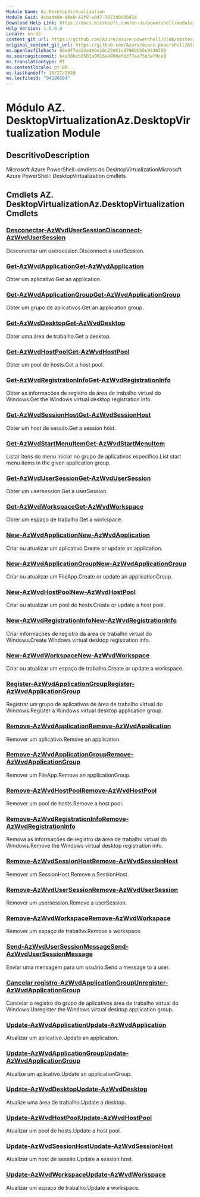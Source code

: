 ```yaml
---
Module Name: Az.DesktopVirtualization
Module Guid: 4cbade8e-48e0-42f8-a847-7872d0006d54
Download Help Link: https://docs.microsoft.com/en-us/powershell/module/az.desktopvirtualization
Help Version: 1.0.0.0
Locale: en-US
content_git_url: https://github.com/Azure/azure-powershell/blob/master/src/DesktopVirtualization/help/Az.DesktopVirtualization.md
original_content_git_url: https://github.com/Azure/azure-powershell/blob/master/src/DesktopVirtualization/help/Az.DesktopVirtualization.md
ms.openlocfilehash: 66e9f7ea24a480e10c22e61cd7960bb5c9440356
ms.sourcegitcommit: b4a38bcb0501a9016a4998efd377aa75d3ef9ce8
ms.translationtype: MT
ms.contentlocale: pt-BR
ms.lasthandoff: 10/27/2020
ms.locfileid: "94280584"
---
```

# <span data-ttu-id="a8569-101">Módulo AZ. DesktopVirtualization</span><span class="sxs-lookup"><span data-stu-id="a8569-101">Az.DesktopVirtualization Module</span></span>
## <span data-ttu-id="a8569-102">Descritivo</span><span class="sxs-lookup"><span data-stu-id="a8569-102">Description</span></span>
<span data-ttu-id="a8569-103">Microsoft Azure PowerShell: cmdlets do DesktopVirtualization</span><span class="sxs-lookup"><span data-stu-id="a8569-103">Microsoft Azure PowerShell: DesktopVirtualization cmdlets</span></span>

## <span data-ttu-id="a8569-104">Cmdlets AZ. DesktopVirtualization</span><span class="sxs-lookup"><span data-stu-id="a8569-104">Az.DesktopVirtualization Cmdlets</span></span>
### [<span data-ttu-id="a8569-105">Desconectar-AzWvdUserSession</span><span class="sxs-lookup"><span data-stu-id="a8569-105">Disconnect-AzWvdUserSession</span></span>](Disconnect-AzWvdUserSession.md)
<span data-ttu-id="a8569-106">Desconectar um usersession.</span><span class="sxs-lookup"><span data-stu-id="a8569-106">Disconnect a userSession.</span></span>

### [<span data-ttu-id="a8569-107">Get-AzWvdApplication</span><span class="sxs-lookup"><span data-stu-id="a8569-107">Get-AzWvdApplication</span></span>](Get-AzWvdApplication.md)
<span data-ttu-id="a8569-108">Obter um aplicativo.</span><span class="sxs-lookup"><span data-stu-id="a8569-108">Get an application.</span></span>

### [<span data-ttu-id="a8569-109">Get-AzWvdApplicationGroup</span><span class="sxs-lookup"><span data-stu-id="a8569-109">Get-AzWvdApplicationGroup</span></span>](Get-AzWvdApplicationGroup.md)
<span data-ttu-id="a8569-110">Obter um grupo de aplicativos.</span><span class="sxs-lookup"><span data-stu-id="a8569-110">Get an application group.</span></span>

### [<span data-ttu-id="a8569-111">Get-AzWvdDesktop</span><span class="sxs-lookup"><span data-stu-id="a8569-111">Get-AzWvdDesktop</span></span>](Get-AzWvdDesktop.md)
<span data-ttu-id="a8569-112">Obter uma área de trabalho.</span><span class="sxs-lookup"><span data-stu-id="a8569-112">Get a desktop.</span></span>

### [<span data-ttu-id="a8569-113">Get-AzWvdHostPool</span><span class="sxs-lookup"><span data-stu-id="a8569-113">Get-AzWvdHostPool</span></span>](Get-AzWvdHostPool.md)
<span data-ttu-id="a8569-114">Obter um pool de hosts.</span><span class="sxs-lookup"><span data-stu-id="a8569-114">Get a host pool.</span></span>

### [<span data-ttu-id="a8569-115">Get-AzWvdRegistrationInfo</span><span class="sxs-lookup"><span data-stu-id="a8569-115">Get-AzWvdRegistrationInfo</span></span>](Get-AzWvdRegistrationInfo.md)
<span data-ttu-id="a8569-116">Obter as informações de registro da área de trabalho virtual do Windows.</span><span class="sxs-lookup"><span data-stu-id="a8569-116">Get the Windows virtual desktop registration info.</span></span>

### [<span data-ttu-id="a8569-117">Get-AzWvdSessionHost</span><span class="sxs-lookup"><span data-stu-id="a8569-117">Get-AzWvdSessionHost</span></span>](Get-AzWvdSessionHost.md)
<span data-ttu-id="a8569-118">Obter um host de sessão.</span><span class="sxs-lookup"><span data-stu-id="a8569-118">Get a session host.</span></span>

### [<span data-ttu-id="a8569-119">Get-AzWvdStartMenuItem</span><span class="sxs-lookup"><span data-stu-id="a8569-119">Get-AzWvdStartMenuItem</span></span>](Get-AzWvdStartMenuItem.md)
<span data-ttu-id="a8569-120">Listar itens do menu iniciar no grupo de aplicativos específico.</span><span class="sxs-lookup"><span data-stu-id="a8569-120">List start menu items in the given application group.</span></span>

### [<span data-ttu-id="a8569-121">Get-AzWvdUserSession</span><span class="sxs-lookup"><span data-stu-id="a8569-121">Get-AzWvdUserSession</span></span>](Get-AzWvdUserSession.md)
<span data-ttu-id="a8569-122">Obter um usersession.</span><span class="sxs-lookup"><span data-stu-id="a8569-122">Get a userSession.</span></span>

### [<span data-ttu-id="a8569-123">Get-AzWvdWorkspace</span><span class="sxs-lookup"><span data-stu-id="a8569-123">Get-AzWvdWorkspace</span></span>](Get-AzWvdWorkspace.md)
<span data-ttu-id="a8569-124">Obter um espaço de trabalho.</span><span class="sxs-lookup"><span data-stu-id="a8569-124">Get a workspace.</span></span>

### [<span data-ttu-id="a8569-125">New-AzWvdApplication</span><span class="sxs-lookup"><span data-stu-id="a8569-125">New-AzWvdApplication</span></span>](New-AzWvdApplication.md)
<span data-ttu-id="a8569-126">Criar ou atualizar um aplicativo.</span><span class="sxs-lookup"><span data-stu-id="a8569-126">Create or update an application.</span></span>

### [<span data-ttu-id="a8569-127">New-AzWvdApplicationGroup</span><span class="sxs-lookup"><span data-stu-id="a8569-127">New-AzWvdApplicationGroup</span></span>](New-AzWvdApplicationGroup.md)
<span data-ttu-id="a8569-128">Criar ou atualizar um FileApp.</span><span class="sxs-lookup"><span data-stu-id="a8569-128">Create or update an applicationGroup.</span></span>

### [<span data-ttu-id="a8569-129">New-AzWvdHostPool</span><span class="sxs-lookup"><span data-stu-id="a8569-129">New-AzWvdHostPool</span></span>](New-AzWvdHostPool.md)
<span data-ttu-id="a8569-130">Criar ou atualizar um pool de hosts.</span><span class="sxs-lookup"><span data-stu-id="a8569-130">Create or update a host pool.</span></span>

### [<span data-ttu-id="a8569-131">New-AzWvdRegistrationInfo</span><span class="sxs-lookup"><span data-stu-id="a8569-131">New-AzWvdRegistrationInfo</span></span>](New-AzWvdRegistrationInfo.md)
<span data-ttu-id="a8569-132">Criar informações de registro da área de trabalho virtual do Windows.</span><span class="sxs-lookup"><span data-stu-id="a8569-132">Create Windows virtual desktop registration info.</span></span>

### [<span data-ttu-id="a8569-133">New-AzWvdWorkspace</span><span class="sxs-lookup"><span data-stu-id="a8569-133">New-AzWvdWorkspace</span></span>](New-AzWvdWorkspace.md)
<span data-ttu-id="a8569-134">Criar ou atualizar um espaço de trabalho.</span><span class="sxs-lookup"><span data-stu-id="a8569-134">Create or update a workspace.</span></span>

### [<span data-ttu-id="a8569-135">Register-AzWvdApplicationGroup</span><span class="sxs-lookup"><span data-stu-id="a8569-135">Register-AzWvdApplicationGroup</span></span>](Register-AzWvdApplicationGroup.md)
<span data-ttu-id="a8569-136">Registrar um grupo de aplicativos de área de trabalho virtual do Windows.</span><span class="sxs-lookup"><span data-stu-id="a8569-136">Register a Windows virtual desktop application group.</span></span>

### [<span data-ttu-id="a8569-137">Remove-AzWvdApplication</span><span class="sxs-lookup"><span data-stu-id="a8569-137">Remove-AzWvdApplication</span></span>](Remove-AzWvdApplication.md)
<span data-ttu-id="a8569-138">Remover um aplicativo.</span><span class="sxs-lookup"><span data-stu-id="a8569-138">Remove an application.</span></span>

### [<span data-ttu-id="a8569-139">Remove-AzWvdApplicationGroup</span><span class="sxs-lookup"><span data-stu-id="a8569-139">Remove-AzWvdApplicationGroup</span></span>](Remove-AzWvdApplicationGroup.md)
<span data-ttu-id="a8569-140">Remover um FileApp.</span><span class="sxs-lookup"><span data-stu-id="a8569-140">Remove an applicationGroup.</span></span>

### [<span data-ttu-id="a8569-141">Remove-AzWvdHostPool</span><span class="sxs-lookup"><span data-stu-id="a8569-141">Remove-AzWvdHostPool</span></span>](Remove-AzWvdHostPool.md)
<span data-ttu-id="a8569-142">Remover um pool de hosts.</span><span class="sxs-lookup"><span data-stu-id="a8569-142">Remove a host pool.</span></span>

### [<span data-ttu-id="a8569-143">Remove-AzWvdRegistrationInfo</span><span class="sxs-lookup"><span data-stu-id="a8569-143">Remove-AzWvdRegistrationInfo</span></span>](Remove-AzWvdRegistrationInfo.md)
<span data-ttu-id="a8569-144">Remova as informações de registro da área de trabalho virtual do Windows.</span><span class="sxs-lookup"><span data-stu-id="a8569-144">Remove the Windows virtual desktop registration info.</span></span>

### [<span data-ttu-id="a8569-145">Remove-AzWvdSessionHost</span><span class="sxs-lookup"><span data-stu-id="a8569-145">Remove-AzWvdSessionHost</span></span>](Remove-AzWvdSessionHost.md)
<span data-ttu-id="a8569-146">Remover um SessionHost.</span><span class="sxs-lookup"><span data-stu-id="a8569-146">Remove a SessionHost.</span></span>

### [<span data-ttu-id="a8569-147">Remove-AzWvdUserSession</span><span class="sxs-lookup"><span data-stu-id="a8569-147">Remove-AzWvdUserSession</span></span>](Remove-AzWvdUserSession.md)
<span data-ttu-id="a8569-148">Remover um usersession.</span><span class="sxs-lookup"><span data-stu-id="a8569-148">Remove a userSession.</span></span>

### [<span data-ttu-id="a8569-149">Remove-AzWvdWorkspace</span><span class="sxs-lookup"><span data-stu-id="a8569-149">Remove-AzWvdWorkspace</span></span>](Remove-AzWvdWorkspace.md)
<span data-ttu-id="a8569-150">Remover um espaço de trabalho.</span><span class="sxs-lookup"><span data-stu-id="a8569-150">Remove a workspace.</span></span>

### [<span data-ttu-id="a8569-151">Send-AzWvdUserSessionMessage</span><span class="sxs-lookup"><span data-stu-id="a8569-151">Send-AzWvdUserSessionMessage</span></span>](Send-AzWvdUserSessionMessage.md)
<span data-ttu-id="a8569-152">Enviar uma mensagem para um usuário.</span><span class="sxs-lookup"><span data-stu-id="a8569-152">Send a message to a user.</span></span>

### [<span data-ttu-id="a8569-153">Cancelar registro-AzWvdApplicationGroup</span><span class="sxs-lookup"><span data-stu-id="a8569-153">Unregister-AzWvdApplicationGroup</span></span>](Unregister-AzWvdApplicationGroup.md)
<span data-ttu-id="a8569-154">Cancelar o registro do grupo de aplicativos área de trabalho virtual do Windows.</span><span class="sxs-lookup"><span data-stu-id="a8569-154">Unregister the Windows virtual desktop application group.</span></span>

### [<span data-ttu-id="a8569-155">Update-AzWvdApplication</span><span class="sxs-lookup"><span data-stu-id="a8569-155">Update-AzWvdApplication</span></span>](Update-AzWvdApplication.md)
<span data-ttu-id="a8569-156">Atualizar um aplicativo.</span><span class="sxs-lookup"><span data-stu-id="a8569-156">Update an application.</span></span>

### [<span data-ttu-id="a8569-157">Update-AzWvdApplicationGroup</span><span class="sxs-lookup"><span data-stu-id="a8569-157">Update-AzWvdApplicationGroup</span></span>](Update-AzWvdApplicationGroup.md)
<span data-ttu-id="a8569-158">Atualize um aplicativo.</span><span class="sxs-lookup"><span data-stu-id="a8569-158">Update an applicationGroup.</span></span>

### [<span data-ttu-id="a8569-159">Update-AzWvdDesktop</span><span class="sxs-lookup"><span data-stu-id="a8569-159">Update-AzWvdDesktop</span></span>](Update-AzWvdDesktop.md)
<span data-ttu-id="a8569-160">Atualize uma área de trabalho.</span><span class="sxs-lookup"><span data-stu-id="a8569-160">Update a desktop.</span></span>

### [<span data-ttu-id="a8569-161">Update-AzWvdHostPool</span><span class="sxs-lookup"><span data-stu-id="a8569-161">Update-AzWvdHostPool</span></span>](Update-AzWvdHostPool.md)
<span data-ttu-id="a8569-162">Atualizar um pool de hosts.</span><span class="sxs-lookup"><span data-stu-id="a8569-162">Update a host pool.</span></span>

### [<span data-ttu-id="a8569-163">Update-AzWvdSessionHost</span><span class="sxs-lookup"><span data-stu-id="a8569-163">Update-AzWvdSessionHost</span></span>](Update-AzWvdSessionHost.md)
<span data-ttu-id="a8569-164">Atualizar um host de sessão.</span><span class="sxs-lookup"><span data-stu-id="a8569-164">Update a session host.</span></span>

### [<span data-ttu-id="a8569-165">Update-AzWvdWorkspace</span><span class="sxs-lookup"><span data-stu-id="a8569-165">Update-AzWvdWorkspace</span></span>](Update-AzWvdWorkspace.md)
<span data-ttu-id="a8569-166">Atualizar um espaço de trabalho.</span><span class="sxs-lookup"><span data-stu-id="a8569-166">Update a workspace.</span></span>

